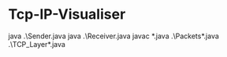 # Tcp-IP-Visualiser

java .\Sender.java 
java .\Receiver.java
javac *.java .\Packets\*.java .\TCP_Layer\*.java